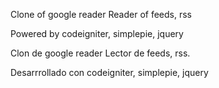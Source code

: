 Clone of google reader
Reader of feeds, rss

Powered by codeigniter, simplepie, jquery



Clon de google reader
Lector de feeds, rss.

Desarrrollado con codeigniter, simplepie, jquery